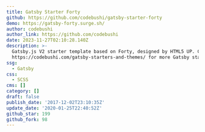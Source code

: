 ```yaml
---
title: Gatsby Starter Forty
github: https://github.com/codebushi/gatsby-starter-forty
demo: https://gatsby-forty.surge.sh/
author: codebushi
author_link: https://github.com/codebushi
date: 2023-11-27T02:10:28.140Z
description: >-
  Gatsby.js V2 starter template based on Forty, designed by HTML5 UP. Check out
  https://codebushi.com/gatsby-starters-and-themes/ for more Gatsby starters.
ssg:
  - Gatsby
css:
  - SCSS
cms: []
category: []
draft: false
publish_date: '2017-12-02T23:10:35Z'
update_date: '2020-01-25T22:40:52Z'
github_star: 199
github_fork: 98
---
```

